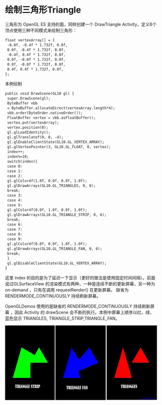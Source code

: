# 绘制三角形Triangle  
   
三角形为 OpenGL ES 支持的面，同样创建一个 DrawTriangle Activity，定义6个顶点使用三种不同模式来绘制三角形：
  
```
float vertexArray[] = {
 -0.8f, -0.4f * 1.732f, 0.0f,
 0.0f, -0.4f * 1.732f, 0.0f,
 -0.4f, 0.4f * 1.732f, 0.0f,
 0.0f, -0.0f * 1.732f, 0.0f,
 0.8f, -0.0f * 1.732f, 0.0f,
 0.4f, 0.4f * 1.732f, 0.0f,
};  
```  

本例绘制
  
```
public void DrawScene(GL10 gl) {
 super.DrawScene(gl);
 ByteBuffer vbb
 = ByteBuffer.allocateDirect(vertexArray.length*4);
 vbb.order(ByteOrder.nativeOrder());
 FloatBuffer vertex = vbb.asFloatBuffer();
 vertex.put(vertexArray);
 vertex.position(0);
 gl.glLoadIdentity();
 gl.glTranslatef(0, 0, -4);
 gl.glEnableClientState(GL10.GL_VERTEX_ARRAY);
 gl.glVertexPointer(3, GL10.GL_FLOAT, 0, vertex);
 index++;
 index%=10;
 switch(index){
 case 0:
 case 1:
 case 2:
 gl.glColor4f(1.0f, 0.0f, 0.0f, 1.0f);
 gl.glDrawArrays(GL10.GL_TRIANGLES, 0, 6);
 break;
 case 3:
 case 4:
 case 5:
 gl.glColor4f(0.0f, 1.0f, 0.0f, 1.0f);
 gl.glDrawArrays(GL10.GL_TRIANGLE_STRIP, 0, 6);
 break;
 case 6:
 case 7:
 case 8:
 case 9:
 gl.glColor4f(0.0f, 0.0f, 1.0f, 1.0f);
 gl.glDrawArrays(GL10.GL_TRIANGLE_FAN, 0, 6);
 break;
 }
 gl.glDisableClientState(GL10.GL_VERTEX_ARRAY);
}  
``` 

这里 index 的目的是为了延迟一下显示（更好的做法是使用固定时间间隔）。前面说过GLSurfaceView 的渲染模式有两种，一种是连续不断的更新屏幕，另一种为 on-demand ，只有在调用 requestRender() 在更新屏幕。 缺省为RENDERMODE\_CONTINUOUSLY 持续刷新屏幕。

OpenGLDemos 使用的是缺省的 RENDERMODE\_CONTINUOUSLY 持续刷新屏幕 ，因此 Activity 的 drawScene 会不断的执行。本例中屏幕上顺序以红，绿，蓝色显示 TRIANGLES, TRIANGLE\_STRIP,TRIANGLE\_FAN。
  
![](images/58.png) 
